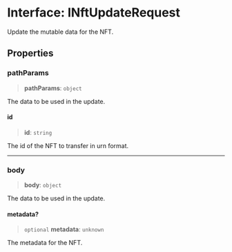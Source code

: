 # Interface: INftUpdateRequest

Update the mutable data for the NFT.

## Properties

### pathParams

> **pathParams**: `object`

The data to be used in the update.

#### id

> **id**: `string`

The id of the NFT to transfer in urn format.

***

### body

> **body**: `object`

The data to be used in the update.

#### metadata?

> `optional` **metadata**: `unknown`

The metadata for the NFT.

